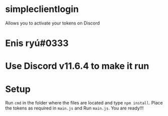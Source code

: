 # simpleclientlogin
Allows you to activate your tokens on Discord
# Enis ryú#0333
# Use Discord v11.6.4 to make it run
# Setup
Run `cmd` in the folder where the files are located and type `npm install`.
Place the tokens as required in `main.js` and Run `main.js`.
You are ready!!!
